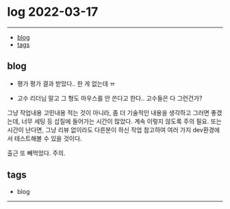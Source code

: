 # log 2022-03-17

--------------------------


- [blog](#blog)
- [tags](#tags)

## blog

- 평가
평가 결과 받았다.. 
한 게 없는데
ㅠ

- 고수
리더님 말고 그 형도 마우스를 안 쓴다고 한다..
고수들은 다 그런건가?

그냥 작업내용 고민내용 적는 것이 아니라, 좀 더 기술적인 내용을 생각하고 그러면 좋겠는데, 너무 세팅 등 삽질에 들어가는 시간이 많았다.
계속 이렇지 않도록 주의 필요.
또는 시간이 난다면, 그냥 리뷰 없이라도 다른분이 하신 작업 참고하여 여러 가지 dev환경에서 테스트해볼 수 있을 것이다.

출근 또 빼먹었다. 주의.

## tags
- blog

--------------------------


 